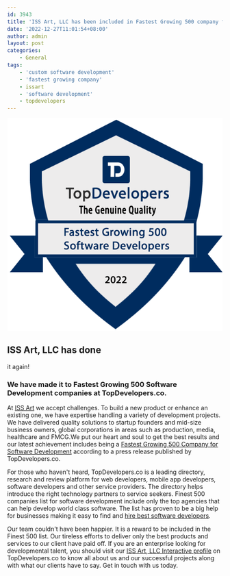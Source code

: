 ```yaml
---
id: 3943
title: 'ISS Art, LLC has been included in Fastest Growing 500 company for Software Development by TopDevelopers.co!'
date: '2022-12-27T11:01:54+08:00'
author: admin
layout: post
categories:
    - General
tags:
    - 'custom software development'
    - 'fastest growing company'
    - issart
    - 'software development'
    - topdevelopers
---
```


![](/static/img/2022/12/badge.png)

## ISS Art, LLC has done 
it again!

### We have made it to Fastest Growing 500 Software Development companies at TopDevelopers.co.

At [ISS Art](https://issart.com/) we accept challenges. To build a new product or enhance an existing one, we
have expertise handling a variety of development projects. We have delivered quality
solutions to startup founders and mid-size business owners, global corporations in areas
such as production, media, healthcare and FMCG.We put our heart and soul to get the
best results and our latest achievement includes being a [Fastest Growing 500 Company for
Software Development](https://www.topdevelopers.co/press-releases/list-of-fastest-growing-500-software-developers-of-2022) according to a press release published by TopDevelopers.co.

For those who haven't heard, TopDevelopers.co is a leading directory, research and review
platform for web developers, mobile app developers, software developers and other service providers. The directory helps introduce the right technology partners to service seekers. Finest 500 companies list for software development include only the top agencies that can help develop world class software. The list has proven to be a big help for businesses making it easy to find and [hire best software developers](https://www.topdevelopers.co/directory/software-development-companies).

Our team couldn't have been happier. It is a reward to be included in the Finest 500 list. Our tireless efforts to deliver only the best products and services to our client have paid off. If you are an enterprise looking for developmental talent, you should visit our [ISS Art, LLC Interactive profile](https://www.topdevelopers.co/profile/iss-art-llc) on TopDevelopers.co to know all about us and our successful projects along with what our clients have to say. Get in touch with us today.